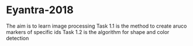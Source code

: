 # Eyantra-2018
The aim is to learn image processing 
Task 1.1 is the method to create aruco markers of specific ids
Task 1.2 is the algorithm for shape and color detection
